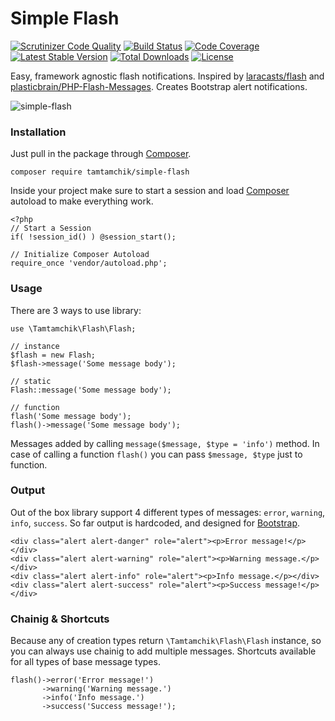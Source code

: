 # Simple Flash 

[![Scrutinizer Code Quality](https://scrutinizer-ci.com/g/tamtamchik/simple-flash/badges/quality-score.png?b=master)](https://scrutinizer-ci.com/g/tamtamchik/simple-flash/?branch=master) [![Build Status](https://scrutinizer-ci.com/g/tamtamchik/simple-flash/badges/build.png?b=master)](https://scrutinizer-ci.com/g/tamtamchik/simple-flash/build-status/master) [![Code Coverage](https://scrutinizer-ci.com/g/tamtamchik/simple-flash/badges/coverage.png?b=master)](https://scrutinizer-ci.com/g/tamtamchik/simple-flash/?branch=master) [![Latest Stable Version](https://poser.pugx.org/tamtamchik/simple-flash/v/stable)](https://packagist.org/packages/tamtamchik/simple-flash) [![Total Downloads](https://poser.pugx.org/tamtamchik/simple-flash/downloads)](https://packagist.org/packages/tamtamchik/simple-flash) [![License](https://poser.pugx.org/tamtamchik/simple-flash/license)](https://packagist.org/packages/tamtamchik/simple-flash)

Easy, framework agnostic flash notifications. Inspired by [laracasts/flash](https://github.com/laracasts/flash) and [plasticbrain/PHP-Flash-Messages](https://github.com/plasticbrain/PHP-Flash-Messages). Creates Bootstrap alert notifications.

![simple-flash](https://dl.dropboxusercontent.com/u/1285445/pub/simple-flash.png)

### Installation

Just pull in the package through [Composer](http://getcomposer.org).

```
composer require tamtamchik/simple-flash
```

Inside your project make sure to start a session and load [Composer](http://getcomposer.org) autoload to make everything work.

````
<?php
// Start a Session
if( !session_id() ) @session_start();

// Initialize Composer Autoload
require_once 'vendor/autoload.php';
````

### Usage

There are 3 ways to use library:

```
use \Tamtamchik\Flash\Flash;

// instance
$flash = new Flash;
$flash->message('Some message body');

// static
Flash::message('Some message body');

// function
flash('Some message body');
flash()->message('Some message body');
```

Messages added by calling `message($message, $type = 'info')` method. In case of calling a function `flash()` you can pass `$message, $type` just to function.


### Output

Out of the box library support 4 different types of messages: `error`, `warning`, `info`, `success`. So far output is hardcoded, and designed for [Bootstrap](http://getbootstrap.com).

```
<div class="alert alert-danger" role="alert"><p>Error message!</p></div>
<div class="alert alert-warning" role="alert"><p>Warning message.</p></div>
<div class="alert alert-info" role="alert"><p>Info message.</p></div>
<div class="alert alert-success" role="alert"><p>Success message!</p></div>
```

### Chainig & Shortcuts

Because any of creation types return `\Tamtamchik\Flash\Flash` instance, so you can always use chainig to add multiple messages. Shortcuts available for all types of base message types.

```
flash()->error('Error message!')
       ->warning('Warning message.')
       ->info('Info message.')
       ->success('Success message!');
```
